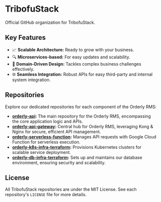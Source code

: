 # TribofuStack

Official GitHub organization for TribofuStack.

## Key Features

- 📈 **Scalable Architecture:** Ready to grow with your business. 
- 🔍 **Microservices-based:** For easy updates and scalability. 
- 🧩 **Domain-Driven Design:** Tackles complex business challenges effectively. 
- 🌐 **Seamless Integration:** Robust APIs for easy third-party and internal system integration. 

## Repositories

Explore our dedicated repositories for each component of the Orderly RMS:

- **[orderly-api](https://github.com/tribofustack/orderly-api):** The main repository for the Orderly RMS, encompassing the core application logic and APIs.
- **[orderly-api-gateway](https://github.com/tribofustack/orderly-api-gateway):** Central hub for Orderly RMS, leveraging Kong & Nginx for secure, efficient API management.
- **[orderly-serverless-function](https://github.com/tribofustack/orderly-serverless-function):** Manages API requests with Google Cloud Function for serverless execution.
- **[orderly-k8s-infra-terraform](https://github.com/tribofustack/orderly-k8s-infra-terraform):** Provisions Kubernetes clusters for scalable service deployment.
- **[orderly-db-infra-terraform](https://github.com/tribofustack/orderly-db-infra-terraform):** Sets up and maintains our database environment, ensuring security and scalability.

## License

All TribofuStack repositories are under the MIT License. See each repository's `LICENSE` file for more details.

